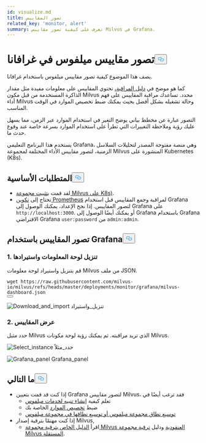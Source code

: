 ```yaml
---
id: visualize.md
title: تصور المقاييس
related_key: 'monitor, alert'
summary: تعرف على كيفية تصور مقاييس Milvus في Grafana.
---
```

<h1 id="Visualize-Milvus-Metrics-in-Grafana" class="common-anchor-header">تصور مقاييس ميلفوس في غرافانا<button data-href="#Visualize-Milvus-Metrics-in-Grafana" class="anchor-icon" translate="no">
      <svg translate="no"
        aria-hidden="true"
        focusable="false"
        height="20"
        version="1.1"
        viewBox="0 0 16 16"
        width="16"
      >
        <path
          fill="#0092E4"
          fill-rule="evenodd"
          d="M4 9h1v1H4c-1.5 0-3-1.69-3-3.5S2.55 3 4 3h4c1.45 0 3 1.69 3 3.5 0 1.41-.91 2.72-2 3.25V8.59c.58-.45 1-1.27 1-2.09C10 5.22 8.98 4 8 4H4c-.98 0-2 1.22-2 2.5S3 9 4 9zm9-3h-1v1h1c1 0 2 1.22 2 2.5S13.98 12 13 12H9c-.98 0-2-1.22-2-2.5 0-.83.42-1.64 1-2.09V6.25c-1.09.53-2 1.84-2 3.25C6 11.31 7.55 13 9 13h4c1.45 0 3-1.69 3-3.5S14.5 6 13 6z"
        ></path>
      </svg>
    </button></h1><p>يصف هذا الموضوع كيفية تصور مقاييس ميلفوس باستخدام غرافانا.</p>
<p>كما هو موضح في <a href="/docs/ar/monitor.md">دليل المراقبة،</a> تحتوي المقاييس على معلومات مفيدة مثل مقدار الذاكرة المستخدمة من قبل مكون Milvus محدد. تساعدك مراقبة المقاييس على فهم أداء Milvus وحالة تشغيله بشكل أفضل بحيث يمكنك ضبط تخصيص الموارد في الوقت المناسب.</p>
<p>التصور عبارة عن مخطط بياني يوضح التغير في استخدام الموارد عبر الزمن، مما يسهل عليك رؤية وملاحظة التغييرات التي تطرأ على استخدام الموارد بسرعة خاصة عند وقوع حدث ما.</p>
<p>يستخدم هذا البرنامج التعليمي Grafana، وهي منصة مفتوحة المصدر لتحليلات السلاسل الزمنية، لتصور مقاييس الأداء المختلفة لمجموعة Milvus المنشورة على Kubernetes (K8s).</p>
<h2 id="Prerequisites" class="common-anchor-header">المتطلبات الأساسية<button data-href="#Prerequisites" class="anchor-icon" translate="no">
      <svg translate="no"
        aria-hidden="true"
        focusable="false"
        height="20"
        version="1.1"
        viewBox="0 0 16 16"
        width="16"
      >
        <path
          fill="#0092E4"
          fill-rule="evenodd"
          d="M4 9h1v1H4c-1.5 0-3-1.69-3-3.5S2.55 3 4 3h4c1.45 0 3 1.69 3 3.5 0 1.41-.91 2.72-2 3.25V8.59c.58-.45 1-1.27 1-2.09C10 5.22 8.98 4 8 4H4c-.98 0-2 1.22-2 2.5S3 9 4 9zm9-3h-1v1h1c1 0 2 1.22 2 2.5S13.98 12 13 12H9c-.98 0-2-1.22-2-2.5 0-.83.42-1.64 1-2.09V6.25c-1.09.53-2 1.84-2 3.25C6 11.31 7.55 13 9 13h4c1.45 0 3-1.69 3-3.5S14.5 6 13 6z"
        ></path>
      </svg>
    </button></h2><ul>
<li>لقد قمت <a href="/docs/ar/install_cluster-helm.md">بتثبيت مجموعة Milvus على K8s)</a>.</li>
<li>تحتاج إلى <a href="/docs/ar/monitor.md">تكوين Prometheus</a> لمراقبة وجمع المقاييس قبل استخدام Grafana لتصور المقاييس. إذا نجح الإعداد، يمكنك الوصول إلى Grafana على <code translate="no">http://localhost:3000</code>. أو يمكنك أيضًا الوصول إلى Grafana باستخدام Grafana الافتراضي Grafana <code translate="no">user:password</code> من <code translate="no">admin:admin</code>.</li>
</ul>
<h2 id="Visualize-metrics-using-Grafana" class="common-anchor-header">تصور المقاييس باستخدام Grafana<button data-href="#Visualize-metrics-using-Grafana" class="anchor-icon" translate="no">
      <svg translate="no"
        aria-hidden="true"
        focusable="false"
        height="20"
        version="1.1"
        viewBox="0 0 16 16"
        width="16"
      >
        <path
          fill="#0092E4"
          fill-rule="evenodd"
          d="M4 9h1v1H4c-1.5 0-3-1.69-3-3.5S2.55 3 4 3h4c1.45 0 3 1.69 3 3.5 0 1.41-.91 2.72-2 3.25V8.59c.58-.45 1-1.27 1-2.09C10 5.22 8.98 4 8 4H4c-.98 0-2 1.22-2 2.5S3 9 4 9zm9-3h-1v1h1c1 0 2 1.22 2 2.5S13.98 12 13 12H9c-.98 0-2-1.22-2-2.5 0-.83.42-1.64 1-2.09V6.25c-1.09.53-2 1.84-2 3.25C6 11.31 7.55 13 9 13h4c1.45 0 3-1.69 3-3.5S14.5 6 13 6z"
        ></path>
      </svg>
    </button></h2><h3 id="1-Download-and-import-dashboard" class="common-anchor-header">1. تنزيل لوحة المعلومات واستيرادها</h3><p>قم بتنزيل واستيراد لوحة معلومات Milvus من ملف JSON.</p>
<pre><code translate="no"><span class="hljs-attribute">wget</span> https://raw.githubusercontent.com/milvus-io/milvus/refs/heads/master/deployments/monitor/grafana/milvus-dashboard.json
<button class="copy-code-btn"></button></code></pre>
<p>
  
   <span class="img-wrapper"> <img translate="no" src="/docs/v2.6.x/assets/import_dashboard.png" alt="Download_and_import" class="doc-image" id="download_and_import" />
   </span> <span class="img-wrapper"> <span>تنزيل_واستيراد</span> </span></p>
<h3 id="2-View-metrics" class="common-anchor-header">2. عرض المقاييس</h3><p>حدد مثيل Milvus الذي تريد مراقبته. ثم يمكنك رؤية لوحة مكونات Milvus.</p>
<p>
  
   <span class="img-wrapper"> <img translate="no" src="/docs/v2.6.x/assets/grafana_select.png" alt="Select_instance" class="doc-image" id="select_instance" />
   </span> <span class="img-wrapper"> <span>حدد_مثلاً</span> </span></p>
<p>
  
   <span class="img-wrapper"> <img translate="no" src="/docs/v2.6.x/assets/grafana_panel.png" alt="Grafana_panel" class="doc-image" id="grafana_panel" />
   </span> <span class="img-wrapper"> <span>Grafana_panel</span> </span></p>
<h2 id="Whats-next" class="common-anchor-header">ما التالي<button data-href="#Whats-next" class="anchor-icon" translate="no">
      <svg translate="no"
        aria-hidden="true"
        focusable="false"
        height="20"
        version="1.1"
        viewBox="0 0 16 16"
        width="16"
      >
        <path
          fill="#0092E4"
          fill-rule="evenodd"
          d="M4 9h1v1H4c-1.5 0-3-1.69-3-3.5S2.55 3 4 3h4c1.45 0 3 1.69 3 3.5 0 1.41-.91 2.72-2 3.25V8.59c.58-.45 1-1.27 1-2.09C10 5.22 8.98 4 8 4H4c-.98 0-2 1.22-2 2.5S3 9 4 9zm9-3h-1v1h1c1 0 2 1.22 2 2.5S13.98 12 13 12H9c-.98 0-2-1.22-2-2.5 0-.83.42-1.64 1-2.09V6.25c-1.09.53-2 1.84-2 3.25C6 11.31 7.55 13 9 13h4c1.45 0 3-1.69 3-3.5S14.5 6 13 6z"
        ></path>
      </svg>
    </button></h2><ul>
<li>إذا كنت قد قمت بتعيين Grafana لتصور مقاييس Milvus، فقد ترغب أيضًا في<ul>
<li>تعلم كيفية <a href="/docs/ar/alert.md">إنشاء تنبيه لخدمات ميلفوس</a></li>
<li>ضبط <a href="/docs/ar/allocate.md">تخصيص الموارد</a> الخاصة بك</li>
<li><a href="/docs/ar/scaleout.md">توسيع نطاق مجموعة ميلفوس أو توسيع نطاقها في مجموعة ميلفوس</a></li>
</ul></li>
<li>إذا كنت مهتمًا بترقية إصدار Milvus,<ul>
<li>اقرأ <a href="/docs/ar/upgrade_milvus_cluster-operator.md">الدليل الخاص بترقية مجموعة Milvus العنقودية</a> ودليل <a href="/docs/ar/upgrade_milvus_standalone-operator.md">ترقية مجموعة Milvus المستقلة</a>.</li>
</ul></li>
</ul>
